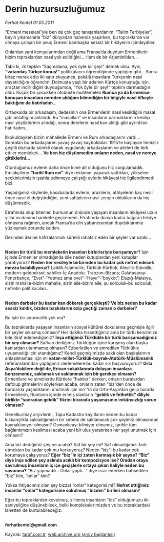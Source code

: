 # Derin huzursuzluğumuz

*Ferhat Kentel 01.05.2011*

<div class="yazi"><p>“Ermeni meselesi”yle ben de çok geç tanışanlardanım. “Talim Terbiyeler”, beyin yıkamalarla “biz” dünyadan habersiz yaşarken, bu topraklarda var olmaya çalışan bir avuç Ermeni bambaşka sessiz bir hikâyenin içindeydiler. </p>
<p>Onlardan yani komşularımdan değil ama Fransa’da duydum Ermenilerin bizim topraklardan nasıl yok edildiğini... Hem de bir Arjantinliden...</p>
<p>Tabii ki, ilk tepkim “Saçmalama, yok öyle bir şey!” demek oldu. Aynı, <b>“vatandaş Türkçe konuş!” </b>politikalarını öğrendiğimde yaptığım gibi... Sonra biraz merak edip iki satır okuyunca, pekâlâ insanlara Türkçenin nasıl dayatıldığını öğrendim. Dolmuşta yaşlı bir adamın Kürtçe konuştuğu için, araçtan indirildiğini duyduğumda, “Yok öyle bir şey!” tepkim darmadağın oldu. Küçük bir çocukken otobüste muhtemelen <b>Rumca ya da Ermenice konuşan insanlara nereden aldığımı bilmediğim bir bilgiyle nasıl öfkeyle baktığımı da hatırladım</b>... </p>
<p>Ortaokulda bir arkadaşım, dedesinin ona Ermenilerin nasıl kesildiğini masal gibi anlattığını anlatırdı. Bu “masalları” ve insanların parmaklarının kesilip nasıl yüzüklerinin alındığı, sonra derelerin nasıl kan aktığı gibi ayrıntıları hatırladım...</p>
<p>İlkokuldayken bizim mahallede Ermeni ve Rum arkadaşlarım vardı... Sonraları bu arkadaşlarım yavaş yavaş kayboldular. 1915’te başlayan temizlik çeşitli dozlarda sürekli olarak uygulandı; arkadaşlarım ve aileleri de terk ettiler memleketi... <b>Ve ben hiç düşünmedim onların neden, nasıl ve nereye gittiklerini...</b></p>
<p>Oturduğumuz evlerin daha önce kime ait olduğunu hiç sorgulamadık. Emlakçilerin <b>“tarihî Rum evi”</b> diye reklamını yaparak sattıkları, yükselen seçkinlerimizin iştahla edinmeye çalıştığı evlerin hikâyesi hiç ilgilendirmedi bizi.</p>
<p>Yaşadığımız köylerde, kasabalarda evlerin, arazilerin, atölyelerin kaç nesil önce nasıl el değiştirdiğini, yeni sahiplerin nasıl zengin olduklarını da hiç düşünmedik.</p>
<p>Etrafımda olup bitenler, burnumun önünde yaşayan insanların hikâyesi uzun yıllar vicdanımı harekete geçiremedi. Etrafımda dünya kadar bağıran hikâye olmasına rağmen, ancak Fransa’da elin yabancısından duyduklarımla yüzleşmek zorunda kaldım. </p>
<p>Derinden derine hafızalarımızı sürekli rahatsız eden bir şeyler var sanki... </p>
<p><b><br/>Neden bir türlü bu memleketin insanları birbirleriyle barışamıyor?</b> İşin içinde Ermeniler olmadığında bile neden kutuplardan yeni kutuplar yaratıyoruz? <b>Neden her vesileyle birbirinden bu kadar çok nefret edecek mevzu bulabiliyoruz?</b> Laiklik-İslamcılık; Türklük-Kürtlük; Alevilik-Sünnilik; modern-geleneksel; sahiller-İç Anadolu; Trabzon-Bizans; Galatasaray-Fenerbahçe; “Evet”-“Yetmez ama evet”-“Hayır”-“boykot”; Elazığ-Malatya, sizin mahalle-bizim mahalle, sizin aile-bizim aile, şu solculuk-bu solculuk, nefretin politikacıları...</p>
<p><b><br/>Neden darbeler bu kadar kan dökerek gerçekleşti? Ve biz neden bu kadar sessiz kaldık, bizden başkalarını ezip geçtiği zaman o darbeler?</b></p>
<p>Bu işte bir anormallik yok mu?</p>
<p>Bu topraklarda yaşayan insanların sosyal kültürel dokularına geçmişle ilgili bir şeyler sıkışmış olmasın? Her dakika hissettiğimiz ama bir türlü kendimize bile itiraf edemediğimiz? <b>İnşa ettiğimiz Türklükle bir türlü barışamadığımız bir şey olmasın?</b> Safkan dediğimiz Türklüğün içine karışmış olan başka kanlardan utanmamız olmasın? Ezberletilen ve emredilen Türklükle uyuşmadığı için utandığımız? Kendi geçmişimizde saklı olan başkalarının anlaşılmaması için mi <b>vatan-millet-Türklük-bayrak-Atatürk-Müslümanlık</b> referanslarından yaptığımız derlemelere bu kadar sık başvuruyoruz? <b>Orta Asya’dakilere değil de, Erivan sokaklarında dolaşan insanlara benzememiz, saklamak ve saklanmak için bir gerekçe olmasın?</b> Ermenilere ve şimdilerde Kürtlere “hainler” derken, onların buralardan defolup gitmelerini söylerken acaba, onların zaten “biz”den önce de buralarda yaşadıklarını unutmak için mi? Ya da Orta-Asya’dan gelip burada Ermenilerin, Rumların içinde erimiş olanların <b>“geldik ve fethettik” diliyle birlikte “sonradan geldik” fikrini birarada yaşamasının imkânsızlığı sorun olmasın?</b></p>
<p>Genelkurmay arşivlerini, Tapu Kadastro kayıtlarını neden bu kadar kıskançlıkla sakladığımızın bir sebebi de saklanacak çok şeyimiz olmasından kaynaklanıyor olmasın? Osmanlıcayı bilmiyor olmamız, tarihle tüm bağlantımızın kesilmesi acaba yeni bir ulus yaratırken her şeyi unutmak için olmasın?</p>
<p>Ama biz dediğimiz şey ne acaba? Saf bir şey mi? Saf olmadığımızı fark etmekten bu kadar çok mu korkuyoruz? Neden “biz”i bu kadar çok korumaya çalışıyoruz? <b>Eğer “biz”in içi zaten karmaşık bir şeyse? “Biz” diye inşa edilen şey aslında acıklı bir kompozisyon ise? Oradan oraya savrulmuş insanların iç içe geçişlerle ortaya çıkan haliyle neden bu savunma?</b> “Biz yapmadık.. Onlar yaptı...” diye ısrar ederken bahsedilen “biz” kim, “onlar” kim?</p>
<p>Yoksa ihtiyacımız olan şey bizzat “onlar” kategorisi mi? <b>Nefret ettiğimiz insanlar “onlar” kategorisine sokulmuş “bizden” birileri olmasın?</b> </p>
<p>Eğer bu topraklardan kovulmuş, silinmiş insanların “biz” olduğumuzu iki saniyeliğine düşünebilsek, belki komplekslerimizden ve bu topraklardaki lanetten de kurtulabileceğiz. </p>
<p><b><br/>ferhatkentel@gmail.com</b></p>
</div>

Kaynak: [taraf.com.tr](http://www.taraf.com.tr/ferhat-kentel/makale-derin-huzursuzlugumuz.htm), [web.archive.org (arşiv bağlantısı)](http://web.archive.org/web/20130913103618/http://www.taraf.com.tr/ferhat-kentel/makale-derin-huzursuzlugumuz.htm)
